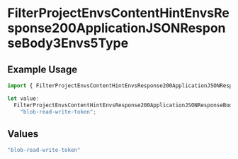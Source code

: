 # FilterProjectEnvsContentHintEnvsResponse200ApplicationJSONResponseBody3Envs5Type

## Example Usage

```typescript
import { FilterProjectEnvsContentHintEnvsResponse200ApplicationJSONResponseBody3Envs5Type } from "@vercel/sdk/models/operations/filterprojectenvs.js";

let value:
  FilterProjectEnvsContentHintEnvsResponse200ApplicationJSONResponseBody3Envs5Type =
    "blob-read-write-token";
```

## Values

```typescript
"blob-read-write-token"
```